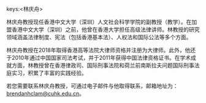 keys:<林庆舟>


林庆舟教授现任香港中文大学（深圳）人文社会科学学院的副教授（教学）。在加盟香港中文大学（深圳）之前，他曾在香港大学担任高级法律讲师。林教授的研究领域涵盖法律制度、宪法（包括香港基本法）、人权法和国际公法等多个方面。

林庆舟教授在2018年取得香港高等法院大律师资格并注册为大律师。此外，他还于2010年通过中国国家司法考试，并于2011年获得中国法律资格证书。在学术成就方面，林教授曾在香港律政司、国际刑事法院和荷兰前南斯拉夫问题国际刑事法庭实习，积累了丰富的实践经验。

若您需要联系林庆舟教授，可通过电子邮件与他取得联系，邮箱地址为：brendanhclam@cuhk.edu.cn。